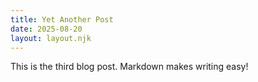 ```yaml
---
title: Yet Another Post
date: 2025-08-20
layout: layout.njk
---
```


This is the third blog post. Markdown makes writing easy!

